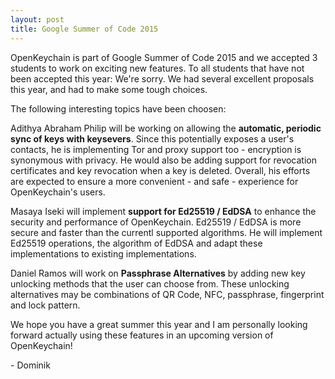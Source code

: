 ```yaml
---
layout: post
title: Google Summer of Code 2015
---
```


OpenKeychain is part of Google Summer of Code 2015 and we accepted 3 students to work on exciting new features.
To all students that have not been accepted this year:
We're sorry.
We had several excellent proposals this year, and had to make some tough choices.

The following interesting topics have been choosen:

Adithya Abraham Philip will be working on allowing the **automatic, periodic sync of keys with keysevers**.
Since this potentially exposes a user's contacts, he is implementing Tor and proxy support too - encryption is synonymous with privacy.
He would also be adding support for revocation certificates and key revocation when a key is deleted.
Overall, his efforts are expected to ensure a more convenient - and safe - experience for OpenKeychain's users.

Masaya Iseki will implement **support for Ed25519 / EdDSA** to enhance the security and performance of OpenKeychain.
Ed25519 / EdDSA is more secure and faster than the currentl supported algorithms.
He will implement Ed25519 operations, the algorithm of EdDSA and adapt these implementations to existing implementations.

Daniel Ramos will work on **Passphrase Alternatives** by adding new key unlocking methods that the user can choose from.
These unlocking alternatives may be combinations of QR Code, NFC, passphrase, fingerprint and
lock pattern.

We hope you have a great summer this year and I am personally looking forward actually using these features in an upcoming version of OpenKeychain!

\- Dominik